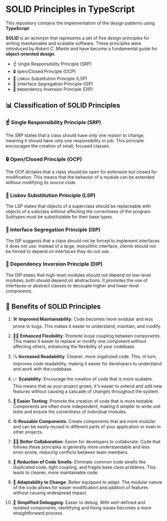 # SOLID Principles in TypeScript

This repository contains the implementation of the design patterns using **TypeScript**.

**SOLID** is an acronym that represents a set of five design principles for writing maintainable and scalable software. These principles were introduced by *Robert C. Martin* and have become a fundamental guide for **object-oriented design**.

- ☝️ `S`ingle Responsibility Principle (SRP)
- 🔒 `O`pen/Closed Principle (OCP)
- 🔀 `L`iskov Substitution Principle (LSP)
- 🧩 `I`nterface Segregation Principle (ISP)
- 🔄 `D`ependency Inversion Principle (DIP)

## 📊 Classification of SOLID Principles

### ☝️ Single Responsibility Principle (SRP)

The SRP states that a class should have only one reason to change, meaning it should have only one responsibility or job. This principle encourages the creation of small, focused classes.

### 🔒 Open/Closed Principle (OCP)

The OCP dictates that a class should be open for extension but closed for modification. This means that the behavior of a module can be extended without modifying its source code.

### 🔀 Liskov Substitution Principle (LSP)

The LSP states that objects of a superclass should be replaceable with objects of a subclass without affecting the correctness of the program. Subtypes must be substitutable for their base types.

### 🧩 Interface Segregation Principle (ISP)

The ISP suggests that a class should not be forced to implement interfaces it does not use. Instead of a large, monolithic interface, clients should not be forced to depend on interfaces they do not use.

### 🔄 Dependency Inversion Principle (DIP)

The DIP states that high-level modules should not depend on low-level modules; both should depend on abstractions. It promotes the use of interfaces or abstract classes to decouple higher and lower-level components.

## 🙌 Benefits of SOLID Principles

1. 🛠️ **Improved Maintainability**: Code becomes more modular and less prone to bugs. This makes it easier to understand, maintain, and modify.

2. 🤸‍♀️ **Enhanced Flexibility**: Promote loose coupling between components. This makes it easier to replace or modify one component without affecting others, enhancing the flexibility of your codebase.

3. 🔍 **Increased Readability**: Cleaner, more organized code. This, in turn, improves code readability, making it easier for developers to understand and work with the codebase.

4. 📈 **Scalability**: Encourage the creation of code that is more scalable. This means that as your project grows, it's easier to extend and add new features without causing a cascade of changes throughout the system.

5. 🧪 **Easier Testing**: Promote the creation of code that is more testable. Components are often more independent, making it simpler to write unit tests and ensure the correctness of individual modules.

6. ♻️ **Reusable Components**: Create components that are more modular and can be easily reused in different parts of your application or even in other projects.

7. 🤝🏻 **Better Collaboration**: Easier for developers to collaborate. Code that follows these principles is generally more understandable and less error-prone, reducing conflicts between team members.

8. 🌺 **Reduction of Code Smells**: Eliminate common code smells like duplicated code, tight coupling, and fragile base class problems. This leads to cleaner, more maintainable code.

9. 🔄 **Adaptability to Change**: Better equipped to adapt. The modular nature of the code allows for easier modification and addition of features without causing widespread impact.

10. 🐛 **Simplified Debugging**: Easier to debug. With well-defined and isolated components, identifying and fixing issues becomes a more straightforward process.
